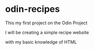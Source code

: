 # odin-recipes

This my first project on the Odin Project

I will be creating a simple recipe website

with my basic knowledge of HTML

